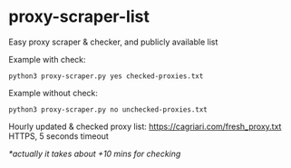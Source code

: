 # proxy-scraper-list

Easy proxy scraper & checker, and publicly available list

Example with check:

`python3 proxy-scraper.py yes checked-proxies.txt`

Example without check:

`python3 proxy-scraper.py no unchecked-proxies.txt`

Hourly updated & checked proxy list: https://cagriari.com/fresh_proxy.txt
HTTPS, 5 seconds timeout

_*actually it takes about +10 mins for checking_
